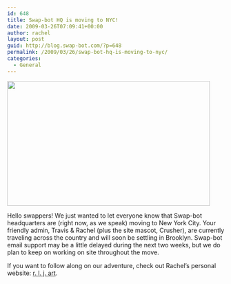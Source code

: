 ```yaml
---
id: 648
title: Swap-bot HQ is moving to NYC!
date: 2009-03-26T07:09:41+00:00
author: rachel
layout: post
guid: http://blog.swap-bot.com/?p=648
permalink: /2009/03/26/swap-bot-hq-is-moving-to-nyc/
categories:
  - General
---
```

  <img src="http://blog.swap-bot.com/wp-content/uploads/2009/03/nyccrusher.jpg" alt="" title="nyccrusher" width="470" height="289" class="alignnone size-full wp-image-650" srcset="http://blog.swap-bot.com/wp-content/uploads/2009/03/nyccrusher-300x184.jpg 300w, http://blog.swap-bot.com/wp-content/uploads/2009/03/nyccrusher.jpg 470w" sizes="(max-width: 470px) 100vw, 470px" />

Hello swappers! We just wanted to let everyone know that Swap-bot headquarters are (right now, as we speak) moving to New York City. Your friendly admin, Travis & Rachel (plus the site mascot, Crusher), are currently traveling across the country and will soon be settling in Brooklyn. Swap-bot email support may be a little delayed during the next two weeks, but we do plan to keep on working on site throughout the move. 

If you want to follow along on our adventure, check out Rachel&#8217;s personal website: [r. l. j. art](http://www.rljart.com/blog/). </ul>